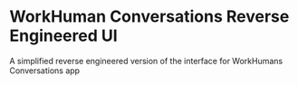 # WorkHuman Conversations Reverse Engineered UI

A simplified reverse engineered version of the interface for WorkHumans Conversations app